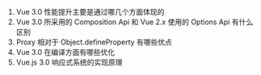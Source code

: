 1. Vue 3.0 性能提升主要是通过哪几个方面体现的
2. Vue 3.0 所采用的 Composition Api 和 Vue 2.x 使用的 Options Api 有什么区别
3. Proxy 相对于 Object.defineProperty 有哪些优点
4. Vue 3.0 在编译方面有哪些优化
5. Vue.js 3.0 响应式系统的实现原理